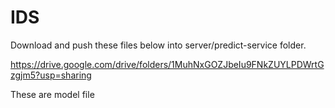 # IDS

Download and push these files below into server/predict-service folder.

https://drive.google.com/drive/folders/1MuhNxGOZJbeIu9FNkZUYLPDWrtGzgjm5?usp=sharing

These are model file 
